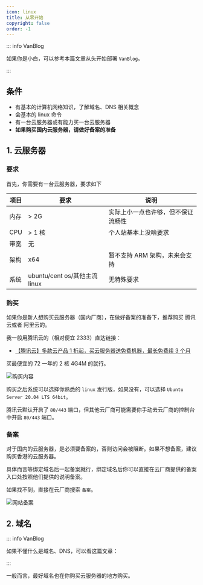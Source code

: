 ```yaml
---
icon: linux
title: 从零开始
copyright: false
order: -1
---
```


::: info VanBlog

如果你是小白，可以参考本篇文章从头开始部署 `VanBlog`。

:::

## 条件

- 有基本的计算机网络知识，了解域名、DNS 相关概念
- 会基本的 linux 命令
- 有一台云服务器或有能力买一台云服务器
- **如果购买国内云服务器，请做好备案的准备**

## 1. 云服务器

<!-- ::: info VanBlog

如果不懂什么是云服务器，可以看这篇文章：

::: -->

### 要求

首先，你需要有一台云服务器，要求如下

| 项目 | 要求                          | 说明                               |
| ---- | ----------------------------- | ---------------------------------- |
| 内存 | > 2G                          | 实际上小一点也许够，但不保证流畅性 |
| CPU  | > 1 核                        | 个人站基本上没啥要求               |
| 带宽 | 无                            |                                    |
| 架构 | x64                           | 暂不支持 ARM 架构，未来会支持      |
| 系统 | ubuntu/cent os/其他主流 linux | 无特殊要求                         |

### 购买

如果你是新人想购买云服务器（国内厂商），在做好备案的准备下，推荐购买 腾讯云或者 阿里云的。

我一般用腾讯云的（相对便宜 2333）直达链接：

- [【腾讯云】多款云产品 1 折起，买云服务器送免费机器，最长免费续 3 个月](https://cloud.tencent.com/act/cps/redirect?redirect=2446&cps_key=a3b2d0c73d758078529ef6f11c73ddde&from=console)

买最便宜的 72 一年的 2 核 4G4M 的就行。

![购买内容](https://pic.mereith.com/img/a7cee9afd60618a5ddee72d1c0916dfa.clipboard-2022-08-26.png)

购买之后系统可以选择你熟悉的 `linux` 发行版，如果没有，可以选择 `Ubuntu Server 20.04 LTS 64bit`。

腾讯云默认开启了 `80/443` 端口，但其他云厂商可能需要你手动去云厂商的控制台中开启 `80/443` 端口。

### 备案

对于国内的云服务器，是必须要备案的，否则访问会被阻断。如果不想备案，建议购买香港的云服务器。

具体而言等绑定域名后一起备案就行，绑定域名后你可以直接在云厂商提供的备案入口处按照他们提供的说明备案。

如果找不到，直接在云厂商搜索 `备案`。

![网站备案](https://pic.mereith.com/img/7eb6914370aa7f2912ce565894c657d7.clipboard-2022-08-26.png)

## 2. 域名

::: info VanBlog

如果不懂什么是域名、DNS，可以看这篇文章：

:::

一般而言，最好域名也在你购买云服务器的地方购买。
